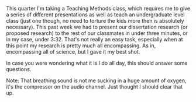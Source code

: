 This quarter I'm taking a Teaching Methods class, which requires me to give a series of different presentations as well as teach an undergraduate level class (just one though, no need to torture the kids more then is absolutely necessary). This past week we had to present our dissertation research (or proposed research) to the rest of our classmates in under three minutes, or in my case, under 3:32. That's not really an easy task, especially when at this point my research is pretty much all encompassing. As in, encompassing all of science, but I gave it my best shot.



In case you were wondering what it is I do all day, this should answer some questions.







Note: That breathing sound is not me sucking in a huge amount of oxygen, it's the compressor on the audio channel. Just thought I should clear that up.

